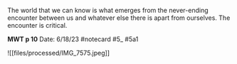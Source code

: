 The world that we can know is what emerges from the never-ending encounter between us and whatever else there is apart from ourselves. The encounter is critical.


**MWT p 10** 
Date: 6/18/23
 #notecard
 #5_ #5a1

![[files/processed/IMG_7575.jpeg]]